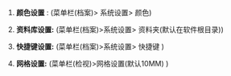 
1. **颜色设置** :  (菜单栏(档案)> 系统设置> 颜色)   

2. **资料库设置:** (菜单栏(档案)>系统设置> 资料夹(默认在软件根目录))   

3. **快捷键设置:**  (菜单栏(档案)>系统设置> 快捷键 )  

4. **网格设置:** (菜单栏(检视)>网格设置(默认10MM) )  
